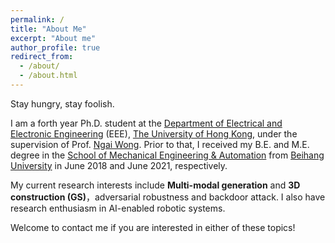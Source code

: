 ```yaml
---
permalink: /
title: "About Me"
excerpt: "About me"
author_profile: true
redirect_from: 
  - /about/
  - /about.html
---
```

Stay hungry, stay foolish.

I am a forth year Ph.D. student at the [Department of Electrical and Electronic Engineering](https://www.eee.hku.hk/) (EEE), [The University of Hong Kong](https://www.hku.hk/), under the supervision of Prof. [Ngai Wong](https://www.eee.hku.hk/~nwong/). Prior to that, I received my B.E. and M.E. degree in the [School of Mechanical Engineering & Automation](http://www.me.buaa.edu.cn/) from [Beihang University](http://www.buaa.edu.cn/) in June 2018 and June 2021, respectively.

My current research interests include **Multi-modal generation** and **3D construction (GS)**，adversarial robustness and backdoor attack. I also have research enthusiasm in AI-enabled robotic systems.

Welcome to contact me if you are interested in either of these topics!


<!-- <font color=red>I am eagerly looking for an full-time job about 3D/2D diffusion generation, 3D Point Cloud and Gaussian splatting, email me if you are interested! </font> -->

